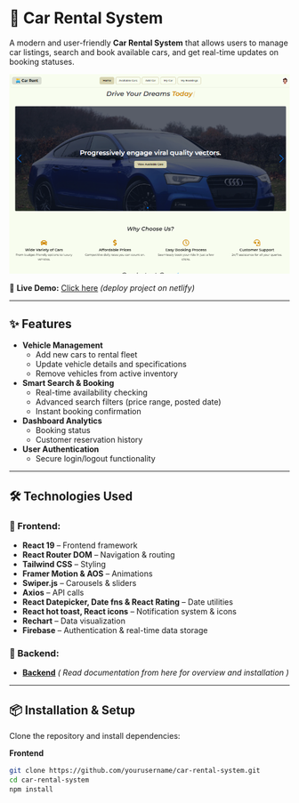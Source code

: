 # 🚗 Car Rental System

A modern and user-friendly **Car Rental System** that allows users to manage car listings, search and book available cars, and get real-time updates on booking statuses.

![Project Preview](./car_rental.PNG)  

🔗 **Live Demo:** [Click here](https://car-rental-system-mern-project-1111.netlify.app/) *(deploy project on netlify)*  

---

## ✨ Features

- **Vehicle Management**
  - Add new cars to rental fleet
  - Update vehicle details and specifications
  - Remove vehicles from active inventory
- **Smart Search & Booking**
  - Real-time availability checking
  - Advanced search filters (price range, posted date)
  - Instant booking confirmation
- **Dashboard Analytics**
  - Booking status
  - Customer reservation history
- **User Authentication**
  - Secure login/logout functionality

---

## 🛠️ Technologies Used

### 🚀 Frontend:
- **React 19** – Frontend framework
- **React Router DOM** – Navigation & routing
- **Tailwind CSS** – Styling
- **Framer Motion & AOS** – Animations
- **Swiper.js** – Carousels & sliders
- **Axios** – API calls
- **React Datepicker, Date fns & React Rating** – Date utilities
- **React hot toast, React icons** – Notification system & icons
- **Rechart** – Data visualization
- **Firebase** – Authentication & real-time data storage

### 🔗 Backend:
- **[Backend](https://github.com/istiakAHMEDsaad/car_rental_system_server)** *( Read documentation from here for overview and installation )*

---

## 📦 Installation & Setup

Clone the repository and install dependencies:

**Frontend**

```sh
git clone https://github.com/yourusername/car-rental-system.git
cd car-rental-system
npm install
```